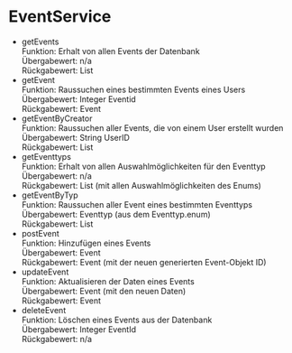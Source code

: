 # EventService

- getEvents  
    Funktion: Erhalt von allen Events der Datenbank  
    Übergabewert: n/a  
    Rückgabewert: List<Event>  
- getEvent  
    Funktion: Raussuchen eines bestimmten Events eines Users  
    Übergabewert: Integer Eventid  
    Rückgabewert: Event  
- getEventByCreator  
    Funktion: Raussuchen aller Events, die von einem User erstellt wurden  
    Übergabewert: String UserID  
    Rückgabewert: List<Event>  
- getEventtyps  
    Funktion: Erhalt von allen Auswahlmöglichkeiten für den Eventtyp  
    Übergabewert: n/a  
    Rückgabewert: List<String> (mit allen Auswahlmöglichkeiten des Enums)  
- getEventByTyp  
    Funktion: Raussuchen aller Event eines bestimmten Eventtyps  
    Übergabewert: Eventtyp (aus dem Eventtyp.enum)  
    Rückgabewert: List<Events>  
- postEvent  
    Funktion: Hinzufügen eines Events  
    Übergabewert: Event  
    Rückgabewert: Event (mit der neuen generierten Event-Objekt ID)  
- updateEvent  
    Funktion: Aktualisieren der Daten eines Events  
    Übergabewert: Event (mit den neuen Daten)  
    Rückgabewert: Event  
- deleteEvent  
    Funktion: Löschen eines Events aus der Datenbank  
    Übergabewert: Integer EventId  
    Rückgabewert: n/a  
